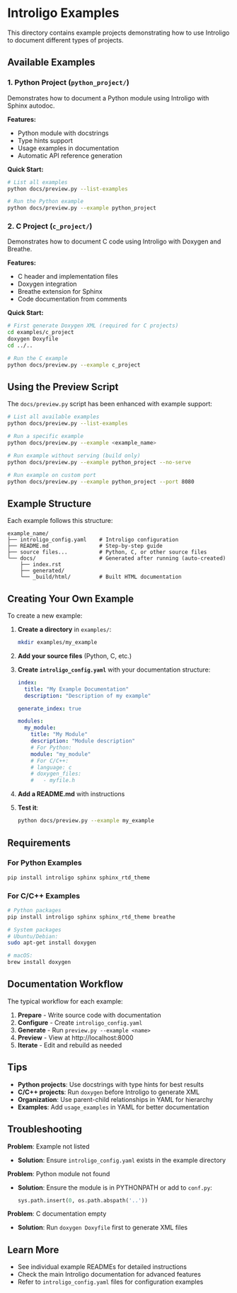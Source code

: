 # Introligo Examples

This directory contains example projects demonstrating how to use Introligo to document different types of projects.

## Available Examples

### 1. Python Project (`python_project/`)
Demonstrates how to document a Python module using Introligo with Sphinx autodoc.

**Features:**
- Python module with docstrings
- Type hints support
- Usage examples in documentation
- Automatic API reference generation

**Quick Start:**
```bash
# List all examples
python docs/preview.py --list-examples

# Run the Python example
python docs/preview.py --example python_project
```

### 2. C Project (`c_project/`)
Demonstrates how to document C code using Introligo with Doxygen and Breathe.

**Features:**
- C header and implementation files
- Doxygen integration
- Breathe extension for Sphinx
- Code documentation from comments

**Quick Start:**
```bash
# First generate Doxygen XML (required for C projects)
cd examples/c_project
doxygen Doxyfile
cd ../..

# Run the C example
python docs/preview.py --example c_project
```

## Using the Preview Script

The `docs/preview.py` script has been enhanced with example support:

```bash
# List all available examples
python docs/preview.py --list-examples

# Run a specific example
python docs/preview.py --example <example_name>

# Run example without serving (build only)
python docs/preview.py --example python_project --no-serve

# Run example on custom port
python docs/preview.py --example python_project --port 8080
```

## Example Structure

Each example follows this structure:

```
example_name/
├── introligo_config.yaml    # Introligo configuration
├── README.md                # Step-by-step guide
├── source files...          # Python, C, or other source files
└── docs/                    # Generated after running (auto-created)
    ├── index.rst
    ├── generated/
    └── _build/html/         # Built HTML documentation
```

## Creating Your Own Example

To create a new example:

1. **Create a directory** in `examples/`:
   ```bash
   mkdir examples/my_example
   ```

2. **Add your source files** (Python, C, etc.)

3. **Create `introligo_config.yaml`** with your documentation structure:
   ```yaml
   index:
     title: "My Example Documentation"
     description: "Description of my example"

   generate_index: true

   modules:
     my_module:
       title: "My Module"
       description: "Module description"
       # For Python:
       module: "my_module"
       # For C/C++:
       # language: c
       # doxygen_files:
       #   - myfile.h
   ```

4. **Add a README.md** with instructions

5. **Test it**:
   ```bash
   python docs/preview.py --example my_example
   ```

## Requirements

### For Python Examples
```bash
pip install introligo sphinx sphinx_rtd_theme
```

### For C/C++ Examples
```bash
# Python packages
pip install introligo sphinx sphinx_rtd_theme breathe

# System packages
# Ubuntu/Debian:
sudo apt-get install doxygen

# macOS:
brew install doxygen
```

## Documentation Workflow

The typical workflow for each example:

1. **Prepare** - Write source code with documentation
2. **Configure** - Create `introligo_config.yaml`
3. **Generate** - Run `preview.py --example <name>`
4. **Preview** - View at http://localhost:8000
5. **Iterate** - Edit and rebuild as needed

## Tips

- **Python projects**: Use docstrings with type hints for best results
- **C/C++ projects**: Run `doxygen` before Introligo to generate XML
- **Organization**: Use parent-child relationships in YAML for hierarchy
- **Examples**: Add `usage_examples` in YAML for better documentation

## Troubleshooting

**Problem**: Example not listed
- **Solution**: Ensure `introligo_config.yaml` exists in the example directory

**Problem**: Python module not found
- **Solution**: Ensure the module is in PYTHONPATH or add to `conf.py`:
  ```python
  sys.path.insert(0, os.path.abspath('..'))
  ```

**Problem**: C documentation empty
- **Solution**: Run `doxygen Doxyfile` first to generate XML files

## Learn More

- See individual example READMEs for detailed instructions
- Check the main Introligo documentation for advanced features
- Refer to `introligo_config.yaml` files for configuration examples
